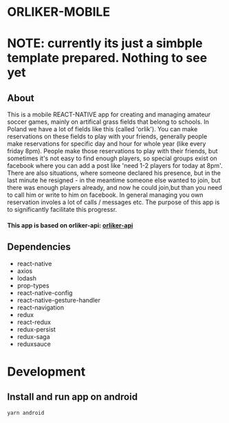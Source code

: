 # ORLIKER-MOBILE

# NOTE: currently its just a simbple template prepared. Nothing to see yet

## About

This is a mobile REACT-NATIVE app for creating and managing amateur soccer games, mainly on artifical grass fields that belong to schools. In Poland we have a lot of fields like this (called 'orlik'). You can make reservations on these fields to play with your friends, generally people make reservations for specific day and hour for whole year (like every friday 8pm). People make those reservations to play with their friends, but sometimes it's not easy to find enough players, so special groups exist on facebook where you can add a post like 'need 1-2 players for today at 8pm'. There are also situations, where someone declared his presence, but in the last minute he resigned - in the meantime someone else wanted to join, but there was enough players already, and now he could join,but than you need to call him or write to him on facebook. In general managing you own reservation involes a lot of calls / messages etc. The purpose of this app is to significantly facilitate this progressr.

#### This app is based on orliker-api: [orliker-api](https://github.com/MaksymilianWojcik/orliker-api)

## Dependencies
- react-native
- axios
- lodash
- prop-types
- react-native-config
- react-native-gesture-handler
- react-navigation
- redux
- react-redux
- redux-persist
- redux-saga
- reduxsauce

# Development
## Install and run app on android

`yarn android`